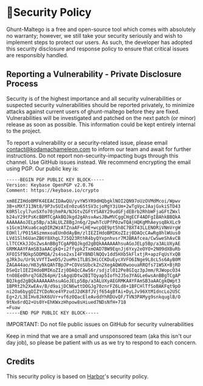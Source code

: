 # 🚨Security Policy

Ghunt-Maltego is a free and open-source tool which comes with absolutely no warranty; however, we still take your security seriously and wish to implement steps to protect our users. As such, the developer has adopted this security disclosure and response policy to ensure that critical issues are responsibly handled.

## Reporting a Vulnerability - Private Disclosure Process
Security is of the highest importance and all security vulnerabilities or suspected security vulnerabilities should be reported privately, to minimize attacks against current users of ghunt-maltego before they are fixed. Vulnerabilities will be investigated and patched on the next patch (or minor) release as soon as possible. This information could be kept entirely internal to the project.  

To report a vulnerability or a security-related issue, please email contact@kodamachameleon.com to inform our team and await for further instructions. Do not report non-security-impacting bugs through this channel. Use GitHub issues instead. We recommend encrypting the email using PGP. Our public key is:
```
-----BEGIN PGP PUBLIC KEY BLOCK-----
Version: Keybase OpenPGP v2.0.76
Comment: https://keybase.io/crypto

xm8EZIHdoBMFK4EEACIDAwQU/yvYW5YR9dHQbgklNOI2QN97oUzOVMdMcoi/Wpwv
3B+sMXfJ13Nt8/9P3vSUIxEn0zu65tSV3cjoMgY3iUm+2wTgVpcJAajGvkiSTD43
K0R5lcyl7unSXfo70jhmPA/NJGtvZGFtYSA8Y29udGFjdEBrb2RhbWFjaGFtZWxl
b24uY29tPsKcBBMTCgAkBQJkgd2gAhsvAwsJBwMVCggCHgECF4ADFgIBAhkBBQkA
AAAAAAoJELp5Bp/a3ALULZ8BgJn6g/2pwhTcUPfP0zwTQAjHQKgMhAeysqBkXLc9
s1Gcm1hKua6caqOIR2WzATZnaAF+LHE+wcpQE9pt5h8C7BXT43LLENORiVNmVrgW
EOHll/P015ASzmmxoaEUn0dAyBm/zlIEZIHdoBMIKoZIzj0DAQcCAwRg8hlWUus0
LVd1Slh6UanZB6Y8XhgL7J5Q23RthR4byQYxpnhvsr7MJBRAfcea/CwSweShAvCB
LlTCCKkJJOsZwsAnBBgTCgAPBQJkgd2gBQkAAAAAAhsuAGoJELp5Bp/a3ALUXyAE
GRMKAAYFAmSB3aAACgkQ+i2ffypk2TxmOAD7BW9EqnJj6Yxy2eOYO+2N09dXBuRb
XFOISf9Dkp5DDMQA/2s4so2xsI4FYBNDlNQQv1dd5HXb5kFlxtjR+apzFqUsYxQB
gJRk3u/Ur9LVVfTIweD5/2ueMn1TLBS3HiCCKDuEycXVFO6INge9L8cL5s6AyB0M
ZAGA44ao/H83yNkQAhTBpJP+COVoSUbckZn2XegAQWU0woouaRRQfs71WSX+BjRD
DSeQzlIEZIHdoBMIKoZIzj0DAQcCAwS6r/sdjzl012Pe8GIqz3pJmm/RJWopcO34
tnO8Ee0hrq7G8Z64pH/IsAgqUDtw2BITQyap5Iofh2J5o3YAGLe6wsAnBBgTCgAP
BQJkgd2gBQkAAAAAAhsuAGoJELp5Bp/a3ALUXyAEGRMKAAYFAmSB3aAACgkQWpt3
1BPRt2h2XwEAv/B/d9aijDCN6wttDOGJg70znrFZ6Ld8+1BFCHlTfSoBAKFqt9pO
ni2Oa6bygDIZYCDoNce4YPzudJ2dK8fJVjf654gBfAi+DyLJv96XtM1dncLo2U5C
Eg+2/L3EIHv8JkK6UVr+vf6z0QacEleAvddYhRDUvQF/TVN3PAMyg9snkquglB/O
9tNx6rdQ2+Us0Y+EhKWxzHhpow8sHiued7NDsNfH+718
=Fuaw
-----END PGP PUBLIC KEY BLOCK-----
```
IMPORTANT: Do not file public issues on GitHub for security vulnerabilities

Keep in mind that we are a small and unsponsored team (aka this isn't our day job), so please be patient with us as we try to respond to each concern.

## Credits

This security policy is based on [Harbor](https://github.com/goharbor/harbor)'s security policy.

